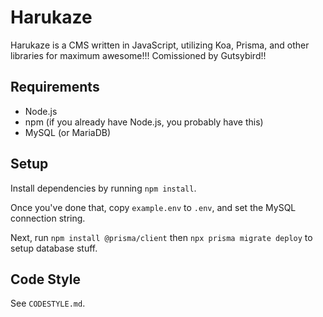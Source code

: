 # Harukaze

Harukaze is a CMS written in JavaScript, utilizing Koa, Prisma, and other libraries for maximum awesome!!! Comissioned by Gutsybird!!

## Requirements
 - Node.js
 - npm (if you already have Node.js, you probably have this)
 - MySQL (or MariaDB)

## Setup
Install dependencies by running `npm install`.

Once you've done that, copy `example.env` to `.env`, and set the MySQL connection string.

Next, run `npm install @prisma/client` then `npx prisma migrate deploy` to setup database stuff.

## Code Style
See `CODESTYLE.md`.